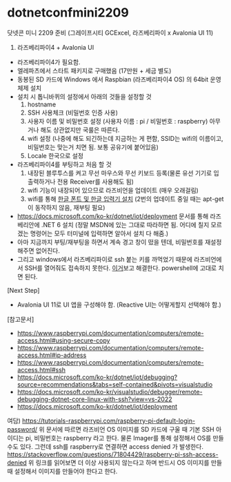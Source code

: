 # dotnetconfmini2209
닷넷콘 미니 2209 준비 (그레이프시티 GCExcel, 라즈베리파이 x Avalonia UI 11)

1. 라즈베리파이4 + Avalonia UI
- 라즈베리파이4가 필요함.
- 엘레파츠에서 스타트 패키지로 구매했음 (17만원 + 세금 별도)
- 동봉된 SD 카드에 Windows 에서 Raspbian (라즈베리파이4 OS) 의 64bit 운영체제 설치
- 설치 시 톱니바퀴의 설정에서 아래의 것들을 설정할 것
  1. hostname
  2. SSH 사용체크 (비밀번호 인증 사용)
  3. 사용자 이름 및 비밀번호 설정 (사용자 이름 : pi / 비밀번호 : raspberry) 아무거나 해도 상관없지만 국룰은 따른다.
  4. wifi 설정 (나중에 해도 되긴하는데 지금하는 게 편함, SSID는 wifi의 이름이고, 비밀번호는 맞는거 치면 됨. 보통 공유기에 붙어있음)
  5. Locale 한국으로 설정
- 라즈베리파이4를 부팅하고 처음 할 것
  1. 내장된 블루투스를 켜고 무선 마우스와 무선 키보드 등록(물론 유선 기기로 입출력하거나 전용 Receiver를 사용해도 됨)
  2. wifi 기능이 내장되어 있으므로 라즈비언을 업데이트 (매우 오래걸림)
  3. wifi를 통해 [한글 폰트 및 한글 입력기 설치](https://stackoverflow.com/questions/71804429/raspberry-pi-ssh-access-denied) (2번의 업데이트 중일 때는 apt-get이 동작하지 않음, 재부팅 필요)
- https://docs.microsoft.com/ko-kr/dotnet/iot/deployment 문서를 통해 라즈베리안에 .NET 6 설치 (정말 MSDN에 있는 그대로 따라하면 됨. 어디에 칠지 모르겠는 명령어는 모두 터미널에 입력하면 알아서 설치 다 해줌.)
- 아마 지금까지 부팅/재부팅을 하면서 계속 경고 창이 떴을 텐데, 비밀번호를 재설정해주면 없어진다.
- 그리고 windows에서 라즈베리파이로 ssh 붙는 키를 까먹었기 때문에 라즈비언에서 SSH를 열어줘도 접속하지 못한다. [이거](https://elbruno.com/2020/01/27/raspberrypi-how-to-solve-the-ssh-warning-warning-remote-host-identification-has-changed/)보고 해결한다. powershell에 고대로 치면 된다.

[Next Step]
- Avalonia UI 11로 UI 앱을 구성해야 함. (Reactive UI는 어떻게할지 선택해야 함.)

[참고문서]
- https://www.raspberrypi.com/documentation/computers/remote-access.html#using-secure-copy
- https://www.raspberrypi.com/documentation/computers/remote-access.html#ip-address
- https://www.raspberrypi.com/documentation/computers/remote-access.html#ssh
- https://docs.microsoft.com/ko-kr/dotnet/iot/debugging?source=recommendations&tabs=self-contained&pivots=visualstudio
- https://docs.microsoft.com/ko-kr/visualstudio/debugger/remote-debugging-dotnet-core-linux-with-ssh?view=vs-2022
- https://docs.microsoft.com/ko-kr/dotnet/iot/deployment

여담)
https://tutorials-raspberrypi.com/raspberry-pi-default-login-password/
위 문서에 따르면 라즈비언 OS 이미지를 SD 카드에 구울 때 기본 SSH 아이디는 pi, 비밀번호는 raspberry 라고 한다.
물론 Imager를 통해 설정해서 OS를 만들 수도 있다.
그런데 ssh를 raspberry로 연결하면 access denied 가 발생한다.
https://stackoverflow.com/questions/71804429/raspberry-pi-ssh-access-denied
위 링크를 읽어보면 더 이상 사용되지 않는다고 하며 반드시 OS 이미지를 만들 때 설정해서 이미지를 만들어야 한다고 한다.
